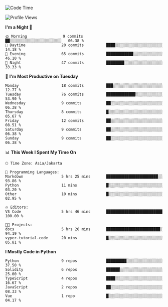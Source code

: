 <!--START_SECTION:waka-->
![Code Time](http://img.shields.io/badge/Code%20Time-1%2C497%20hrs%2043%20mins-blue)

![Profile Views](http://img.shields.io/badge/Profile%20Views-0-blue)

**I'm a Night 🦉** 

```text
🌞 Morning                9 commits           ██░░░░░░░░░░░░░░░░░░░░░░░   06.38 % 
🌆 Daytime                20 commits          ████░░░░░░░░░░░░░░░░░░░░░   14.18 % 
🌃 Evening                65 commits          ████████████░░░░░░░░░░░░░   46.10 % 
🌙 Night                  47 commits          ████████░░░░░░░░░░░░░░░░░   33.33 % 
```
📅 **I'm Most Productive on Tuesday** 

```text
Monday                   18 commits          ███░░░░░░░░░░░░░░░░░░░░░░   12.77 % 
Tuesday                  76 commits          █████████████░░░░░░░░░░░░   53.90 % 
Wednesday                9 commits           ██░░░░░░░░░░░░░░░░░░░░░░░   06.38 % 
Thursday                 8 commits           █░░░░░░░░░░░░░░░░░░░░░░░░   05.67 % 
Friday                   12 commits          ██░░░░░░░░░░░░░░░░░░░░░░░   08.51 % 
Saturday                 9 commits           ██░░░░░░░░░░░░░░░░░░░░░░░   06.38 % 
Sunday                   9 commits           ██░░░░░░░░░░░░░░░░░░░░░░░   06.38 % 
```


📊 **This Week I Spent My Time On** 

```text
🕑︎ Time Zone: Asia/Jakarta

💬 Programming Languages: 
Markdown                 5 hrs 25 mins       ███████████████████████░░   93.86 % 
Python                   11 mins             █░░░░░░░░░░░░░░░░░░░░░░░░   03.20 % 
Other                    10 mins             █░░░░░░░░░░░░░░░░░░░░░░░░   02.95 % 

🔥 Editors: 
VS Code                  5 hrs 46 mins       █████████████████████████   100.00 % 

🐱‍💻 Projects: 
docs                     5 hrs 26 mins       ████████████████████████░   94.19 % 
vyper-tutorial-code      20 mins             █░░░░░░░░░░░░░░░░░░░░░░░░   05.81 % 
```

**I Mostly Code in Python** 

```text
Python                   9 repos             █████████░░░░░░░░░░░░░░░░   37.50 % 
Solidity                 6 repos             ██████░░░░░░░░░░░░░░░░░░░   25.00 % 
TypeScript               4 repos             ████░░░░░░░░░░░░░░░░░░░░░   16.67 % 
JavaScript               2 repos             ██░░░░░░░░░░░░░░░░░░░░░░░   08.33 % 
Vue                      1 repo              █░░░░░░░░░░░░░░░░░░░░░░░░   04.17 % 
```




<!--END_SECTION:waka-->
